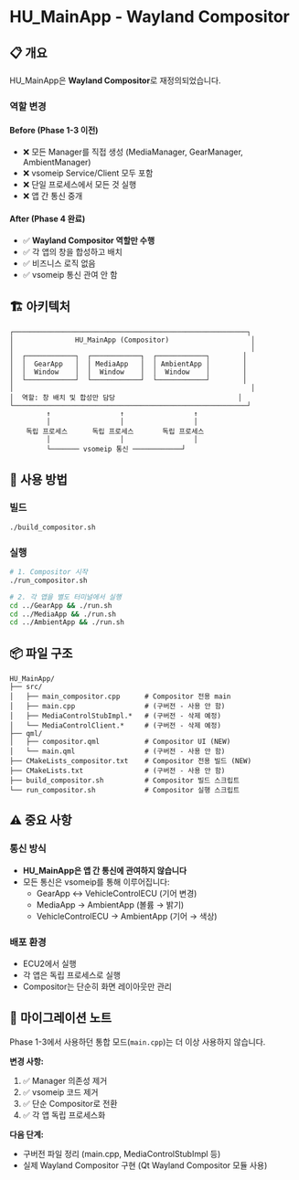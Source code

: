 # HU_MainApp - Wayland Compositor

## 📋 개요

HU_MainApp은 **Wayland Compositor**로 재정의되었습니다.

### 역할 변경

#### Before (Phase 1-3 이전)
- ❌ 모든 Manager를 직접 생성 (MediaManager, GearManager, AmbientManager)
- ❌ vsomeip Service/Client 모두 포함
- ❌ 단일 프로세스에서 모든 것 실행
- ❌ 앱 간 통신 중개

#### After (Phase 4 완료)
- ✅ **Wayland Compositor 역할만 수행**
- ✅ 각 앱의 창을 합성하고 배치
- ✅ 비즈니스 로직 없음
- ✅ vsomeip 통신 관여 안 함

## 🏗️ 아키텍처

```
┌─────────────────────────────────────────────────────────┐
│               HU_MainApp (Compositor)                    │
│                                                          │
│  ┌────────────┐  ┌────────────┐  ┌────────────┐        │
│  │  GearApp   │  │ MediaApp   │  │ AmbientApp │        │
│  │  Window    │  │  Window    │  │  Window    │        │
│  └────────────┘  └────────────┘  └────────────┘        │
│                                                          │
│  역할: 창 배치 및 합성만 담당                              │
└─────────────────────────────────────────────────────────┘
         ↑                 ↑                 ↑
         │                 │                 │
    독립 프로세스      독립 프로세스       독립 프로세스
         │                 │                 │
         └─────── vsomeip 통신 ────────────┘
```

## 🚀 사용 방법

### 빌드

```bash
./build_compositor.sh
```

### 실행

```bash
# 1. Compositor 시작
./run_compositor.sh

# 2. 각 앱을 별도 터미널에서 실행
cd ../GearApp && ./run.sh
cd ../MediaApp && ./run.sh
cd ../AmbientApp && ./run.sh
```

## 📦 파일 구조

```
HU_MainApp/
├── src/
│   ├── main_compositor.cpp      # Compositor 전용 main
│   ├── main.cpp                 # (구버전 - 사용 안 함)
│   ├── MediaControlStubImpl.*   # (구버전 - 삭제 예정)
│   └── MediaControlClient.*     # (구버전 - 삭제 예정)
├── qml/
│   ├── compositor.qml           # Compositor UI (NEW)
│   └── main.qml                 # (구버전 - 사용 안 함)
├── CMakeLists_compositor.txt    # Compositor 전용 빌드 (NEW)
├── CMakeLists.txt               # (구버전 - 사용 안 함)
├── build_compositor.sh          # Compositor 빌드 스크립트
└── run_compositor.sh            # Compositor 실행 스크립트
```

## ⚠️ 중요 사항

### 통신 방식
- **HU_MainApp은 앱 간 통신에 관여하지 않습니다**
- 모든 통신은 vsomeip를 통해 이루어집니다:
  - GearApp ↔ VehicleControlECU (기어 변경)
  - MediaApp → AmbientApp (볼륨 → 밝기)
  - VehicleControlECU → AmbientApp (기어 → 색상)

### 배포 환경
- ECU2에서 실행
- 각 앱은 독립 프로세스로 실행
- Compositor는 단순히 화면 레이아웃만 관리

## 🔄 마이그레이션 노트

Phase 1-3에서 사용하던 통합 모드(`main.cpp`)는 더 이상 사용하지 않습니다.

**변경 사항:**
1. ✅ Manager 의존성 제거
2. ✅ vsomeip 코드 제거
3. ✅ 단순 Compositor로 전환
4. ✅ 각 앱 독립 프로세스화

**다음 단계:**
- 구버전 파일 정리 (main.cpp, MediaControlStubImpl 등)
- 실제 Wayland Compositor 구현 (Qt Wayland Compositor 모듈 사용)
